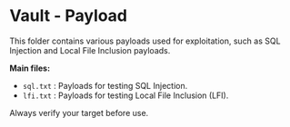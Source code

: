 # Vault - Payload

This folder contains various payloads used for exploitation, such as SQL Injection and Local File Inclusion payloads.

**Main files:**
- `sql.txt` : Payloads for testing SQL Injection.
- `lfi.txt` : Payloads for testing Local File Inclusion (LFI).

Always verify your target before use.
